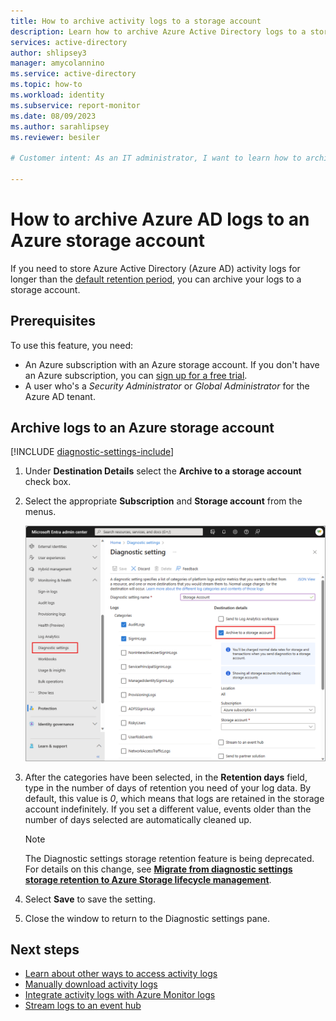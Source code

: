 ```yaml
---
title: How to archive activity logs to a storage account
description: Learn how to archive Azure Active Directory logs to a storage account 
services: active-directory
author: shlipsey3
manager: amycolannino
ms.service: active-directory
ms.topic: how-to
ms.workload: identity
ms.subservice: report-monitor
ms.date: 08/09/2023
ms.author: sarahlipsey
ms.reviewer: besiler

# Customer intent: As an IT administrator, I want to learn how to archive Azure AD logs to an Azure storage account so I can retain it for longer than the default retention period.

---
```

# How to archive Azure AD logs to an Azure storage account

If you need to store Azure Active Directory (Azure AD) activity logs for longer than the [default retention period](reference-reports-data-retention.md), you can archive your logs to a storage account. 

## Prerequisites 

To use this feature, you need:

* An Azure subscription with an Azure storage account. If you don't have an Azure subscription, you can [sign up for a free trial](https://azure.microsoft.com/free/).
* A user who's a *Security Administrator* or *Global Administrator* for the Azure AD tenant.

## Archive logs to an Azure storage account

[!INCLUDE [diagnostic-settings-include](../includes/diagnostic-settings-include.md)]

1. Under **Destination Details** select the **Archive to a storage account** check box. 

1. Select the appropriate **Subscription** and **Storage account** from the menus.

    ![Diagnostics settings](media/howto-archive-logs-to-storage-account/diagnostic-settings-storage.png)

1. After the categories have been selected, in the **Retention days** field, type in the number of days of retention you need of your log data. By default, this value is *0*, which means that logs are retained in the storage account indefinitely. If you set a different value, events older than the number of days selected are automatically cleaned up.

    > [!NOTE]
    > The Diagnostic settings storage retention feature is being deprecated. For details on this change, see [**Migrate from diagnostic settings storage retention to Azure Storage lifecycle management**](../../azure-monitor/essentials/migrate-to-azure-storage-lifecycle-policy.md).
 
1. Select **Save** to save the setting.

1. Close the window to return to the Diagnostic settings pane.

## Next steps

- [Learn about other ways to access activity logs](howto-access-activity-logs.md)
- [Manually download activity logs](howto-download-logs.md)
- [Integrate activity logs with Azure Monitor logs](howto-integrate-activity-logs-with-azure-monitor-logs.md)
- [Stream logs to an event hub](howto-stream-logs-to-event-hub.md)